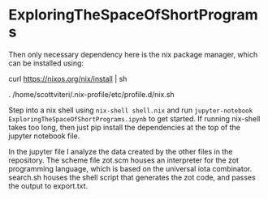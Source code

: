# ExploringTheSpaceOfShortPrograms

Then only necessary dependency here is the nix package manager, which can be installed using:

curl https://nixos.org/nix/install | sh

. /home/scottviteri/.nix-profile/etc/profile.d/nix.sh

Step into a nix shell using `nix-shell shell.nix` and run `jupyter-notebook ExploringTheSpaceOfShortPrograms.ipynb` to get started.
If running nix-shell takes too long, then just pip install the dependencies at the top of the jupyter notebook file.

In the jupyter file I analyze the data created by the other files in the repository. The scheme file zot.scm houses an interpreter for the zot programming language, which is based on the universal iota combinator. search.sh houses the shell script that generates the zot code, and passes the output to export.txt. 
